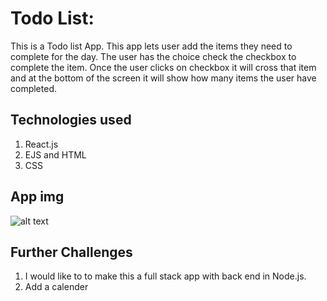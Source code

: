 # Todo List:

This is a Todo list App. This app lets user add the items they need to complete for the day. The user has the choice check the checkbox to complete the item. Once the user clicks on checkbox it will cross that item and at the bottom of the screen it will show how many items the user have completed.

## Technologies used
1. React.js
2. EJS and HTML
3. CSS

## App img
![alt text](public/img/todo2.png)

## Further Challenges 
1. I would like to to make this a full stack app with back end in Node.js. 
2. Add a calender
